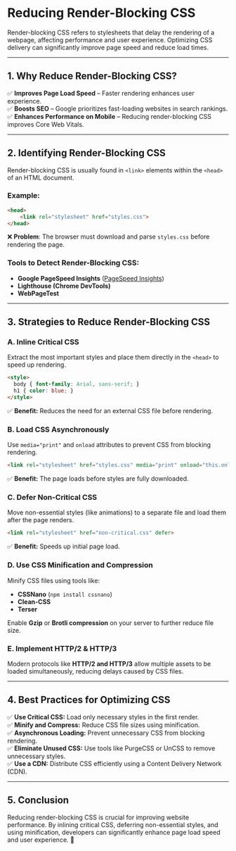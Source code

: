 # Reducing Render-Blocking CSS

Render-blocking CSS refers to stylesheets that delay the rendering of a webpage, affecting performance and user experience. Optimizing CSS delivery can significantly improve page speed and reduce load times.

---

## **1. Why Reduce Render-Blocking CSS?**

✅ **Improves Page Load Speed** – Faster rendering enhances user experience.  
✅ **Boosts SEO** – Google prioritizes fast-loading websites in search rankings.  
✅ **Enhances Performance on Mobile** – Reducing render-blocking CSS improves Core Web Vitals.  

---

## **2. Identifying Render-Blocking CSS**

Render-blocking CSS is usually found in `<link>` elements within the `<head>` of an HTML document.

### **Example:**

```html
<head>
    <link rel="stylesheet" href="styles.css">
</head>
```

❌ **Problem**: The browser must download and parse `styles.css` before rendering the page.

### **Tools to Detect Render-Blocking CSS:**

- **Google PageSpeed Insights** ([PageSpeed Insights](https://pagespeed.web.dev/))
- **Lighthouse (Chrome DevTools)**
- **WebPageTest**

---

## **3. Strategies to Reduce Render-Blocking CSS**

### **A. Inline Critical CSS**

Extract the most important styles and place them directly in the `<head>` to speed up rendering.

```html
<style>
  body { font-family: Arial, sans-serif; }
  h1 { color: blue; }
</style>
```

✅ **Benefit:** Reduces the need for an external CSS file before rendering.

### **B. Load CSS Asynchronously**

Use `media="print"` and `onload` attributes to prevent CSS from blocking rendering.

```html
<link rel="stylesheet" href="styles.css" media="print" onload="this.onload=null;this.media='all';">
```

✅ **Benefit:** The page loads before styles are fully downloaded.

### **C. Defer Non-Critical CSS**

Move non-essential styles (like animations) to a separate file and load them after the page renders.

```html
<link rel="stylesheet" href="non-critical.css" defer>
```

✅ **Benefit:** Speeds up initial page load.

### **D. Use CSS Minification and Compression**

Minify CSS files using tools like:

- **CSSNano** (`npm install cssnano`)
- **Clean-CSS**
- **Terser**

Enable **Gzip** or **Brotli compression** on your server to further reduce file size.

### **E. Implement HTTP/2 & HTTP/3**

Modern protocols like **HTTP/2 and HTTP/3** allow multiple assets to be loaded simultaneously, reducing delays caused by CSS files.

---

## **4. Best Practices for Optimizing CSS**

✅ **Use Critical CSS:** Load only necessary styles in the first render.  
✅ **Minify and Compress:** Reduce CSS file sizes using minification.  
✅ **Asynchronous Loading:** Prevent unnecessary CSS from blocking rendering.  
✅ **Eliminate Unused CSS:** Use tools like PurgeCSS or UnCSS to remove unnecessary styles.  
✅ **Use a CDN:** Distribute CSS efficiently using a Content Delivery Network (CDN).  

---

## **5. Conclusion**

Reducing render-blocking CSS is crucial for improving website performance. By inlining critical CSS, deferring non-essential styles, and using minification, developers can significantly enhance page load speed and user experience. 🚀
